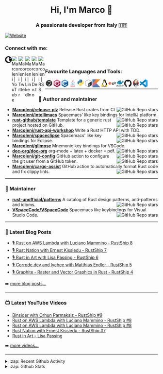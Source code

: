 <h1 align="center">Hi, I'm Marco 👋</h1>
<h3 align="center">A passionate developer from Italy 🇮🇹</h3>

[![Website](https://img.shields.io/website?label=ieni.dev&style=for-the-badge&url=https%3A%2F%2Fieni.dev)](https://ieni.dev)

<!--
**MarcoIeni/MarcoIeni** is a ✨ _special_ ✨ repository because its `README.md` (this file) appears on your GitHub profile.

Here are some ideas to get you started:

- 🔭 I’m currently working on ...
- 🌱 I’m currently learning ...
- 👯 I’m looking to collaborate on ...
- 🤔 I’m looking for help with ...
- 💬 Ask me about ...
- 📫 How to reach me: ...
- 😄 Pronouns: ...
- ⚡ Fun fact: ...
-->

### Connect with me:

[<img align="left" alt="ieni.dev" width="22px" src="https://raw.githubusercontent.com/iconic/open-iconic/master/svg/globe.svg" />][website]
[<img align="left" alt="MarcoIeni | YouTube" width="22px" src="https://cdn.jsdelivr.net/npm/simple-icons@v3/icons/youtube.svg" />][youtube]
[<img align="left" alt="MarcoIeni | Twitter" width="22px" src="https://cdn.jsdelivr.net/npm/simple-icons@v3/icons/twitter.svg" />][twitter]
[<img align="left" alt="MarcoIeni | LinkedIn" width="22px" src="https://cdn.jsdelivr.net/npm/simple-icons@v3/icons/linkedin.svg" />][linkedin]
[<img align="left" alt="MarcoIeni | Dev.to" width="22px" src="https://cdn.jsdelivr.net/npm/simple-icons@3/icons/dev-dot-to.svg" />][devto]
[<img align="left" alt="MarcoIeni | RSS" width="22px" src="https://cdn.jsdelivr.net/npm/simple-icons@v3/icons/rss.svg" />][rss]

<br />

### Favourite Languages and Tools:

[<img align="left" alt="Rust" width="26px" src="icons/rust.svg" />](https://github.com/MarcoIeni/poke-speare)

[<img align="left" alt="cplusplus" width="26px" src="icons/cpp.svg" />](https://github.com/MarcoIeni/accelerometer_game)

<img align="left" alt="C" width="26px" src="icons/c.svg" />

[<img align="left" alt="Java" width="26px" src="icons/java.svg" />](https://bitbucket.org/GabrieleIannone/ps04/src/master/)

[<img align="left" alt="Python" width="26px" src="icons/python.svg" />](https://github.com/MarcoIeni/walking-bus)

<img align="left" alt="bash" width="26px" src="icons/bash.svg" />

[<img align="left" alt="kotlin" width="26px" src="icons/kotlin.svg" />](https://github.com/MarcoIeni/github-stats)

<img align="left" alt="Linux" width="26px" src="icons/linux.svg" />
<img align="left" alt="Git" width="26px" src="icons/git.svg" />

[<img align="left" alt="Docker" width="26px" src="icons/docker.svg" />](https://github.com/doc-org/docker)

[<img align="left" alt="GitHub" width="26px" src="icons/github.svg" />](https://github.com/VUnit/vunit_action)

<img align="left" alt="Jenkins" width="26px" src="icons/jenkins.svg" />

[<img align="left" alt="Visual Studio Code" width="26px" src="https://raw.githubusercontent.com/github/explore/80688e429a7d4ef2fca1e82350fe8e3517d3494d/topics/visual-studio-code/visual-studio-code.png" />](https://github.com/VSpaceCode/VSpaceCode)

<br />

---

### 🧙 Author and maintainer

- **[MarcoIeni/release-plz](https://github.com/MarcoIeni/release-plz)** Release Rust crates from CI
  <img align="right" alt="GitHub Repo stars" src="https://img.shields.io/github/stars/MarcoIeni/release-plz?style=social">
- **[MarcoIeni/intellimacs](https://github.com/MarcoIeni/intellimacs)** Spacemacs' like key bindings for IntelliJ platform.
  <img align="right" alt="GitHub Repo stars" src="https://img.shields.io/github/stars/MarcoIeni/intellimacs?style=social">
- **[rust-github/template](https://github.com/rust-github/template)** Template for a generic rust project hosted on GitHub.
  <img align="right" alt="GitHub Repo stars" src="https://img.shields.io/github/stars/rust-github/template?style=social">
- **[MarcoIeni/rust-api-workshop](https://github.com/MarcoIeni/rust-api-workshop)** Write a Rust HTTP API with TDD.
  <img align="right" alt="GitHub Repo stars" src="https://img.shields.io/github/stars/MarcoIeni/rust-api-workshop?style=social">
- **[MarcoIeni/spaceclipse](https://github.com/MarcoIeni/spaceclipse)** Spacemacs' like key bindings for Eclipse.
  <img align="right" alt="GitHub Repo stars" src="https://img.shields.io/github/stars/MarcoIeni/spaceclipse?style=social">
- **[MarcoIeni/glimpse](https://github.com/MarcoIeni/glimpse)** Mnemonic key bindings for VSCode.
  <img align="right" alt="GitHub Repo stars" src="https://img.shields.io/github/stars/MarcoIeni/glimpse?style=social">
- **[doc-org/doc-org](https://github.com/doc-org/doc-org)** org-mode + latex + docker = pdf.
  <img align="right" alt="GitHub Repo stars" src="https://img.shields.io/github/stars/doc-org/doc-org?style=social">
- **[MarcoIeni/git-config](https://github.com/MarcoIeni/git-config)** GitHub action to configure the git user from a GitHub token.
  <img align="right" alt="GitHub Repo stars" src="https://img.shields.io/github/stars/MarcoIeni/git-config?style=social">
- **[MarcoIeni/cargo-assist](https://github.com/MarcoIeni/cargo-assist)** GitHub action to automatically format Rust code and fix clippy lints.
  <img align="right" alt="GitHub Repo stars" src="https://img.shields.io/github/stars/MarcoIeni/cargo-assist?style=social">

---

### 🧝 Maintainer

- **[rust-unofficial/patterns](https://github.com/rust-unofficial/patterns)** A catalog of Rust design patterns, anti-patterns and idioms.
  <img align="right" alt="GitHub Repo stars" src="https://img.shields.io/github/stars/rust-unofficial/patterns?style=social">
- **[VSpaceCode/VSpaceCode](https://github.com/VSpaceCode/VSpaceCode)** Spacemacs like keybindings for Visual Studio Code.
  <img align="right" alt="GitHub Repo stars" src="https://img.shields.io/github/stars/VSpaceCode/VSpaceCode?style=social">


---

### 📕 Latest Blog Posts

<!-- BLOG-POST-LIST:START -->
- [🎙️ Rust on AWS Lambda with Luciano Mammino - RustShip 8](https://www.marcoieni.com/2024/07/%EF%B8%8F-rust-on-aws-lambda-with-luciano-mammino-rustship-8/)
- [🎙️ Rust Nation with Ernest Kissiedu - RustShip 7](https://www.marcoieni.com/2024/04/%EF%B8%8F-rust-nation-with-ernest-kissiedu-rustship-7/)
- [🎙️ Rust in Art with Lisa Passing - RustShip 6](https://www.marcoieni.com/2024/03/%EF%B8%8F-rust-in-art-with-lisa-passing-rustship-6/)
- [🎙️ Corrode.dev and lychee with Matthias Endler - RustShip 5](https://www.marcoieni.com/2023/11/%EF%B8%8F-corrode.dev-and-lychee-with-matthias-endler-rustship-5/)
- [🎙️ Graphite - Raster and Vector Graphics in Rust - RustShip 4](https://www.marcoieni.com/2023/10/%EF%B8%8F-graphite-raster-and-vector-graphics-in-rust-rustship-4/)
<!-- BLOG-POST-LIST:END -->

➡️ [more blog posts...](https://ieni.dev)

---

### 📺 Latest YouTube Videos

<!-- YOUTUBE:START -->
- [Binsider with Orhun Parmaksiz - RustShip #9](https://www.youtube.com/watch?v=5t5mIghMk8c)
- [Rust on AWS Lambda with Luciano Mammino - RustShip #8](https://www.youtube.com/watch?v=Y0KZpoV5ebM)
- [Rust on AWS Lambda with Luciano Mammino - RustShip #8](https://www.youtube.com/watch?v=Qx0XIP4LnYU)
- [Rust Nation with Ernest Kissiedu - RustShip #7](https://www.youtube.com/watch?v=MbjYyq-kLB0)
- [Rust in Art - Lisa Passing](https://www.youtube.com/watch?v=pYA9ysepM6k)
<!-- YOUTUBE:END -->

➡️ [more videos...][youtube]

---

<details>
  <summary>:zap: Recent Github Activity</summary>
  
<!--START_SECTION:activity-->
1. 🗣 Commented on [#1779](https://github.com/MarcoIeni/release-plz/issues/1779#issuecomment-2420056762) in [MarcoIeni/release-plz](https://github.com/MarcoIeni/release-plz)
2. 🗣 Commented on [#444](https://github.com/orhun/git-cliff/issues/444#issuecomment-2419817360) in [orhun/git-cliff](https://github.com/orhun/git-cliff)
3. 🎉 Merged PR [#61](https://github.com/MarcoIeni/intellimacs/pull/61) in [MarcoIeni/intellimacs](https://github.com/MarcoIeni/intellimacs)
4. 🗣 Commented on [#1779](https://github.com/MarcoIeni/release-plz/issues/1779#issuecomment-2418661441) in [MarcoIeni/release-plz](https://github.com/MarcoIeni/release-plz)
5. 🗣 Commented on [#1779](https://github.com/MarcoIeni/release-plz/issues/1779#issuecomment-2418659815) in [MarcoIeni/release-plz](https://github.com/MarcoIeni/release-plz)
<!--END_SECTION:activity-->
  
</details>

<details>
  <summary>:zap: Github Stats</summary>

<p>&nbsp;<img align="center" src="https://github-readme-stats.vercel.app/api?username=marcoieni&show_icons=true" alt="marcoieni" /></p>


</details>

[website]: https://ieni.dev
[twitter]: https://twitter.com/MarcoIeni
[linkedin]: https://linkedin.com/in/MarcoIeni
[rss]: https://www.ieni.dev/posts/index.xml
[devto]: https://dev.to/marcoieni
[youtube]: https://youtube.com/MarcoIeni
